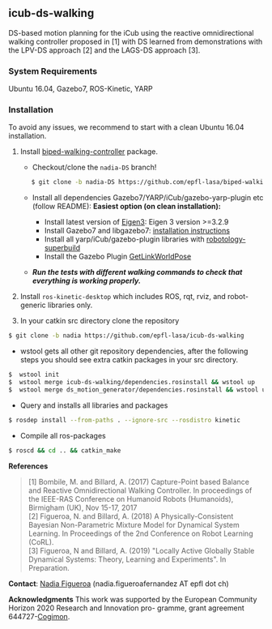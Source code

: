 ## icub-ds-walking
DS-based motion planning for the iCub using the reactive omnidirectional walking controller proposed in [1] with DS learned from demonstrations with the LPV-DS approach [2] and the LAGS-DS approach [3].

### System Requirements
Ubuntu 16.04, Gazebo7, ROS-Kinetic, YARP

### Installation
To avoid any issues, we recommend to start with a clean Ubuntu 16.04 installation. 

1. Install  [biped-walking-controller](https://github.com/epfl-lasa/biped-walking-controller/tree/nadia-DS) package.
   - Checkout/clone the ``nadia-DS`` branch!
   ```bash
      $ git clone -b nadia-DS https://github.com/epfl-lasa/biped-walking-controller.git
   ```
   - Install all dependencies Gazebo7/YARP/iCub/gazebo-yarp-plugin etc (follow README):
       **Easiest option (on clean installation):**
      - Install latest version of [Eigen3](http://eigen.tuxfamily.org/index.php?title=Main_Page): Eigen 3 version >=3.2.9 
      - Install Gazebo7 and libgazebo7: [installation instructions](http://gazebosim.org/tutorials?cat=install&tut=install_ubuntu&ver=7.0) 
      - Install all yarp/iCub/gazebo-plugin libraries with [robotology-superbuild](https://github.com/robotology/robotology-superbuild)
      - Install the Gazebo Plugin [GetLinkWorldPose](https://github.com/epfl-lasa/GetLinkWorldPose.git)

   - ***Run the tests with different walking commands to check that everything is working properly.***

2. Install ``ros-kinetic-desktop`` which includes ROS, rqt, rviz, and robot-generic libraries only.

3. In your catkin src directory clone the repository
```bash
$ git clone -b nadia https://github.com/epfl-lasa/icub-ds-walking
```
* wstool gets all other git repository dependencies, after the following steps you should see extra catkin 
  packages in your src directory.
```bash
$  wstool init
$  wstool merge icub-ds-walking/dependencies.rosinstall && wstool up 
$  wstool merge ds_motion_generator/dependencies.rosinstall && wstool up 
```
* Query and installs all libraries and packages 
```bash
$ rosdep install --from-paths . --ignore-src --rosdistro kinetic 
```
* Compile all ros-packages
```bash
$ roscd && cd .. && catkin_make
```

**References**     
> [1] Bombile, M. and Billard, A. (2017) Capture-Point based Balance and Reactive Omnidirectional Walking Controller. In proceedings of the IEEE-RAS Conference on Humanoid Robots (Humanoids), Birmigham (UK), Nov 15-17, 2017  
> [2] Figueroa, N. and Billard, A. (2018) A Physically-Consistent Bayesian Non-Parametric Mixture Model for Dynamical System Learning. In Proceedings of the 2nd Conference on Robot Learning (CoRL).     
> [3] Figueroa, N and Billard, A. (2019) "Locally Active Globally Stable Dynamical Systems: Theory, Learning and Experiments". In Preparation. 

**Contact**: [Nadia Figueroa](http://lasa.epfl.ch/people/member.php?SCIPER=238387) (nadia.figueroafernandez AT epfl dot ch)

**Acknowledgments**
This work was supported by the European Community Horizon 2020 Research and Innovation pro-
gramme, grant agreement 644727-[Cogimon](https://cogimon.eu/cognitive-interaction-motion-cogimon).
